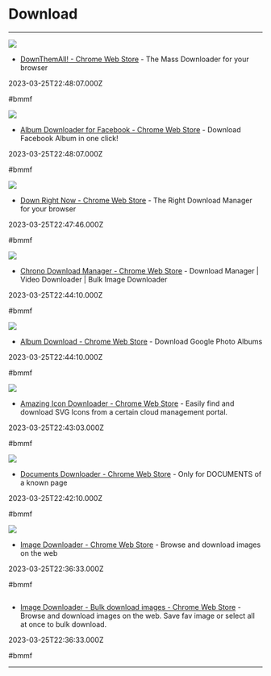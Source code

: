 # Download

---

![](https://lh3.googleusercontent.com/BCbBwOm-Rp9BnnQvNii7Qckgeh0QHPLJ-0VoHooLLwBcvI-F0m3_n-svXFTNTXG1j4y_u5rXv0xvUPdnBHSZT2RwUQ=w128-h128-e365-rj-sc0x00ffffff)

- [DownThemAll! - Chrome Web Store](https://chrome.google.com/webstore/detail/downthemall/nljkibfhlpcnanjgbnlnbjecgicbjkge) - The Mass Downloader for your browser

2023-03-25T22:48:07.000Z

#bmmf

![](https://lh3.googleusercontent.com/8FSJDi63TW8IwlC0QctlN9Av7_Wj6giFy5nFU1SFbSNUGPJ1y_AtdxTo4JzRPUJCnnMqSpYwjdxw5bbuhE28Ovx7Dqg=w128-h128-e365-rj-sc0x00ffffff)

- [Album Downloader for Facebook - Chrome Web Store](https://chrome.google.com/webstore/detail/album-downloader-for-face/oallcdoceahndjmaalbicbcgpfnajgae) - Download Facebook Album in one click!

2023-03-25T22:48:07.000Z

#bmmf

![](https://lh3.googleusercontent.com/9IndeAErhwXsYwa7l4-P3xN4bRArL88Csnsq031NUI-v9pSkI8L2Wzk8B0a2NAHgUtq3neSdlEhzHH9S4RB2Yzx-Vw=w128-h128-e365-rj-sc0x00ffffff)

- [Down Right Now - Chrome Web Store](https://chrome.google.com/webstore/detail/down-right-now/modofbhnhlagjmejdbalnijgncppjeio) - The Right Download Manager for your browser

2023-03-25T22:47:46.000Z

#bmmf

![](https://lh3.googleusercontent.com/AqeNgTD1PZRWEMaOhwuyM288lswsM29dUIVeWgk8FIA8SvIMBZbHUtMqvLCz8z6mMQh6xAbr=w128-h128-e365-rj-sc0x00ffffff)

- [Chrono Download Manager - Chrome Web Store](https://chrome.google.com/webstore/detail/chrono-download-manager/mciiogijehkdemklbdcbfkefimifhecn) - Download Manager | Video Downloader | Bulk Image Downloader

2023-03-25T22:44:10.000Z

#bmmf

![](https://lh3.googleusercontent.com/AfQuqWBD5XLOYDFgQIxW83eE1bZ8biW8AJS3AysdQmZ8lWBRzRzswkd0Z0GnwrZAi3nTyU6whFaVD0ZX2i8o3XwIMQ=w128-h128-e365-rj-sc0x00ffffff)

- [Album Download - Chrome Web Store](https://chrome.google.com/webstore/detail/album-download/mnaphpmipihkgnfkkhdadabcfeijmhpb) - Download Google Photo Albums

2023-03-25T22:44:10.000Z

#bmmf

![](https://lh3.googleusercontent.com/5FW6Wg5qfy27GnG_7KvIU4gKqoCeAHrOm1AujTW21iqV3K3zpK_Kqmz9hxkBycj0S8c32gOXT2uQfCwBAef72VRmoA=w128-h128-e365-rj-sc0x00ffffff)

- [Amazing Icon Downloader - Chrome Web Store](https://chrome.google.com/webstore/detail/amazing-icon-downloader/kllljifcjfleikiipbkdcgllbllahaob) - Easily find and download SVG Icons from a certain cloud management portal.

2023-03-25T22:43:03.000Z

#bmmf

![](https://lh3.googleusercontent.com/IvIN5kmAekW_Jz2mz9FCltOYQ6QIdNMB6-IwlDlZeRm0qDJ77Olw_LK_7SS6cTBjTEcY3dQC0QJdX1AyAlS0dld_Wg=w128-h128-e365-rj-sc0x00ffffff)

- [Documents Downloader - Chrome Web Store](https://chrome.google.com/webstore/detail/documents-downloader/ikecplijfhabpahaolhdgglbbafknkdo) - Only for DOCUMENTS of a known page

2023-03-25T22:42:10.000Z

#bmmf

![](https://lh3.googleusercontent.com/_8e79Pwdo6TDVUifSMzqFdRKQ-ecpFX_75hj2147LyRGKTHNtuL_yeT4ar72SzECS7gfItTFumowOAsxKfKGqaAS21k=w128-h128-e365-rj-sc0x00ffffff)

- [Image Downloader - Chrome Web Store](https://chrome.google.com/webstore/detail/image-downloader/cnpniohnfphhjihaiiggeabnkjhpaldj) - Browse and download images on the web

2023-03-25T22:36:33.000Z

#bmmf

![]()

- [Image Downloader - Bulk download images - Chrome Web Store](https://chrome.google.com/webstore/detail/image-downloader-bulk-dow/klmiibolojjndggdnjnjggmgimlcalch) - Browse and download images on the web. Save fav image or select all at once to bulk download.

2023-03-25T22:36:33.000Z

#bmmf

---

